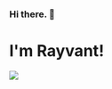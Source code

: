 ### Hi there. 👋

# I'm Rayvant!

<a href=https://github.com/TesseractCoding/NeoAlgo>
   <img src=https://img.shields.io/badge/NeoAlgo-Contributor-brightgreen>
</a>




<!--
<br/><img src = "https://github-readme-stats.vercel.app/api?username=rayvantsahni&count_private=true&show_icons=true&theme=flag-india">

**rayvantsahni/rayvantsahni** is a ✨ _special_ ✨ repository because its `README.md` (this file) appears on your GitHub profile.

Here are some ideas to get you started:

- 🔭 I’m currently working on ...
- 🌱 I’m currently learning ...
- 👯 I’m looking to collaborate on ...
- 🤔 I’m looking for help with ...
- 💬 Ask me about ...
- 📫 How to reach me: ...
- 😄 Pronouns: ...
- ⚡ Fun fact: ...



![](https://komarev.com/ghpvc/?username=rayvantsahni)
-->
